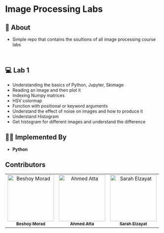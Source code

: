 # Image Processing Labs

## 📙 About

- Simple repo that contains the soultions of all image processing course labs

<br>

## 💻 Lab 1

- Understanding the basics of Python, Jupyter, Skimage
- Reading an image and then plot it
- Indexing Numpy matrices
- HSV colormap
- Function with positional or keyword arguments
- Understand the effect of noise on images and how to produce it
- Understand Histogram
- Get histogram for different images and understand the difference

## 👨‍💻 Implemented By

- **Python**

## Contributors

<table>
  <tr>
	  <td align="center">
    <a href="https://github.com/BeshoyMorad" target="_black">
    <img src="https://avatars.githubusercontent.com/u/82404564?v=4" width="150px;" alt="Beshoy Morad"/>
    <br />
    <sub><b>Beshoy Morad</b></sub></a>
    </td>
    <td align="center">
    <a href="https://github.com/Ahmed-ata112" target="_black">
    <img src="https://avatars.githubusercontent.com/u/72627749?v=4" width="150px;" alt="Ahmed Atta"/>
    <br />
    <sub><b>Ahmed Atta</b></sub></a>
    </td>
    <td align="center">
    <a href="https://github.com/SarahElzayat" target="_black">
    <img src="https://avatars.githubusercontent.com/u/76779284?v=4" width="150px;" alt="Sarah Elzayat"/>
    <br />
    <sub><b>Sarah Elzayat</b></sub></a>
    </td>
  </tr>
 </table>

